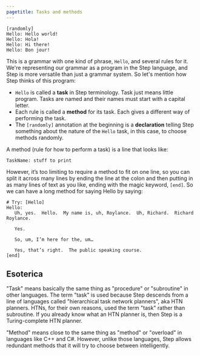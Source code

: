 ```yaml
---
pagetitle: Tasks and methods
---
```

```step
[randomly]
Hello: Hello world!
Hello: Hola!
Hello: Hi there!
Hello: Bon jour!
```
This is a grammar with one kind of phrase, `Hello`, and several rules for it.  We're representing our grammar as a program in the Step language, and Step is more versatile than just a grammar system.  So let's mention how Step thinks of this program:

* `Hello` is called a **task** in Step terminology. Task just means little program.  Tasks are named and their names must start with a capital letter.
* Each rule is called a **method** for its task.  Each gives a different way of performing the task.
* The `[randomly]` annotation at the beginning is a **declaration** telling Step something about the nature of the `Hello` task, in this case, to choose methods randomly.

A method (rule for how to perform a task) is a line that looks like:
```step
TaskName: stuff to print
```
However, it’s too limiting to require a method to fit on one line, so you can split it across many lines by ending the line at the colon and then putting in as many lines of text as you like, ending with the magic keyword, `[end]`.  So we can have a long method for saying Hello by saying:
```Step
# Try: [Hello]
Hello:
   Uh, yes.  Hello.  My name is, uh, Roylance.  Uh, Richard.  Richard Roylance.

   Yes.

   So, um, I’m here for the, um…

   Yes, that’s right.  The public speaking course.
[end]
```

## Esoterica

"Task" means basically the same thing as "procedure" or "subroutine" in other languages.  The term "task" is used because Step descends from a line of languages called "hierarchical task network planners", aka HTN planners.  HTNs, for their own reasons, used the term "task" rather than subroutine.  If you already know what an HTN planner is, then Step is a Turing-complete HTN planner.

"Method" means close to the same thing as "method" or "overload" in languages like C++ and C#.  However, unlike those languages, Step allows redundant methods that it will try to choose between intelligently.